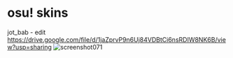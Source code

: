 # osu! skins
jot_bab - edit
https://drive.google.com/file/d/1jaZprvP9n6Uj84VDBtCi6nsRDIW8NK6B/view?usp=sharing
![screenshot071](https://user-images.githubusercontent.com/76111977/148690492-7d559bd8-67dc-4311-8c38-59672bfbde55.png)
